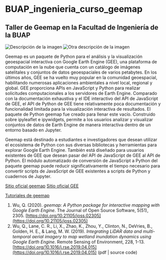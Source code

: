 # BUAP_ingenieria_curso_geemap
## Taller de Geemap en la Facultad de Ingeniería de la BUAP

![Descripción de la imagen](https://i.imgur.com/9OOSpDm.png)
![Otra descripción de la imagen](https://seeklogo.com/images/B/benemerita-universidad-autonoma-de-puebla-logo-08A9E090F7-seeklogo.com.png)


Geemap es un paquete de Python para el análisis y la visualización geoespacial interactiva con Google Earth Engine (GEE), una plataforma de computación en la nube que cuenta con un catálogo de imágenes satelitales y conjuntos de datos geoespaciales de varios petabytes. En los últimos años, GEE se ha vuelto muy popular en la comunidad geoespacial, habilitando numerosas aplicaciones ambientales a nivel local, regional y global. GEE proporciona APIs en JavaScript y Python para realizar solicitudes computacionales a los servidores de Earth Engine. Comparado con la documentación exhaustiva y el IDE interactivo del API de JavaScript de GEE, el API de Python de GEE tiene relativamente poca documentación y funcionalidad limitada para la visualización interactiva de resultados. El paquete de Python geemap fue creado para llenar este vacío. Construido sobre ipyleaflet e ipywidgets, permite a los usuarios analizar y visualizar conjuntos de datos de Earth Engine de manera interactiva dentro de un entorno basado en Jupyter.

Geemap está destinado a estudiantes e investigadores que desean utilizar el ecosistema de Python con sus diversas bibliotecas y herramientas para explorar Google Earth Engine. También está diseñado para usuarios existentes de GEE que desean pasar del API de JavaScript de GEE al API de Python. El módulo automatizado de conversión de JavaScript a Python del paquete geemap puede reducir significativamente el tiempo necesario para convertir scripts de JavaScript de GEE existentes a scripts de Python y cuadernos de Jupyter.

[Sitio oficial geemap](https://geemap.org/)
[Sitio oficial GEE](https://earthengine.google.com/)

[Tutoriales de geemap](https://geemap.org/tutorials/#geemap-tutorials)

1. Wu, Q. (2020). *geemap: A Python package for interactive mapping with Google Earth Engine*. The Journal of Open Source Software, 5(51), 2305. [https://doi.org/10.21105/joss.02305](https://doi.org/10.21105/joss.02305)
2. Wu, Q., Lane, C. R., Li, X., Zhao, K., Zhou, Y., Clinton, N., DeVries, B., Golden, H. E., & Lang, M. W. (2019). *Integrating LiDAR data and multi-temporal aerial imagery to map wetland inundation dynamics using Google Earth Engine*. Remote Sensing of Environment, 228, 1-13. [https://doi.org/10.1016/j.rse.2019.04.015](https://doi.org/10.1016/j.rse.2019.04.015) (pdf | source code)
